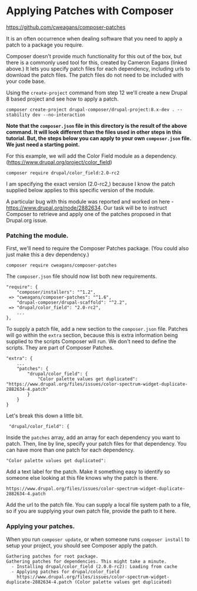 # Applying Patches with Composer

https://github.com/cweagans/composer-patches

It is an often occurrence when dealing software that you need to apply a patch to a package you require.

Composer doesn't provide much functionality for this out of the box, but there is a commonly used tool 
for this, created by Cameron Eagans (linked above.) It lets you specify patch files for each dependency, 
including urls to download the patch files. The patch files do not need to be included with your code base.

Using the `create-project` command from step 12 we'll create a new Drupal 8 based project and see how to apply a patch. 

```$xslt
composer create-project drupal-composer/drupal-project:8.x-dev . --stability dev --no-interaction

```

**Note that the `composer.json` file in this directory is the result of the above command. It will look different than the 
files used in other steps in this tutorial. But, the steps below you can apply to your own `composer.json` file. We just 
need a starting point.**

For this example, we will add the Color Field module as a dependency. (https://www.drupal.org/project/color_field)

```
composer require drupal/color_field:2.0-rc2
```

I am specifying the exact version (2.0-rc2,) because I know the patch supplied below applies to this specific version 
of the module.

A particular bug with this module was reported and worked on here - https://www.drupal.org/node/2882634. Our task will 
be to instruct Composer to retrieve and apply one of the patches proposed in that Drupal.org issue.

### Patching the module.

First, we'll need to require the Composer Patches package. (You could also just make this a dev dependency.)

```$xslt
composer require cweagans/composer-patches
```

The `composer.json` file should now list both new requirements.

```$xslt
"require": {
    "composer/installers": "^1.2",
 => "cweagans/composer-patches": "^1.6",
    "drupal-composer/drupal-scaffold": "^2.2",
 => "drupal/color_field": "2.0-rc2",
    ...
},
```

To supply a patch file, add a new section to the `composer.json` file. Patches will go within the `extra` section, because 
this is extra information being supplied to the scripts Composer will run. We don't need to define the scripts. They are part 
of Composer Patches.

```
"extra": {
    ...
    "patches": {
        "drupal/color_field": {
            "Color palette values get duplicated": "https://www.drupal.org/files/issues/color-spectrum-widget-duplicate-2882634-4.patch"
        }
    }
}
```

Let's break this down a little bit.

```$xslt
 "drupal/color_field": {

```
Inside the `patches` array, add an array for each dependency you want to patch. Then, line by line, specify your patch 
files for that dependency. You can have more than one patch for each dependency.

```$xslt
"Color palette values get duplicated":
```

Add a text label for the patch. Make it something easy to identify so someone else looking at this file knows why the 
patch is there.

```$xslt
https://www.drupal.org/files/issues/color-spectrum-widget-duplicate-2882634-4.patch
```
Add the url to the patch file. You can supply a local file system path to a file, so if you are supplying your own patch file, 
provide the path to it here.

### Applying your patches.

When you run `composer update`, or when someone runs `composer install` to setup your project, you should see Composer apply the patch.

```$xslt
Gathering patches for root package.
Gathering patches for dependencies. This might take a minute.
  - Installing drupal/color_field (2.0.0-rc2): Loading from cache
  - Applying patches for drupal/color_field
    https://www.drupal.org/files/issues/color-spectrum-widget-duplicate-2882634-4.patch (Color palette values get duplicated)
```
